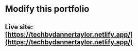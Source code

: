 # Modify this portfolio

## Live site: [https://techbydannertaylor.netlify.app/](https://techbydannertaylor.netlify.app/)
